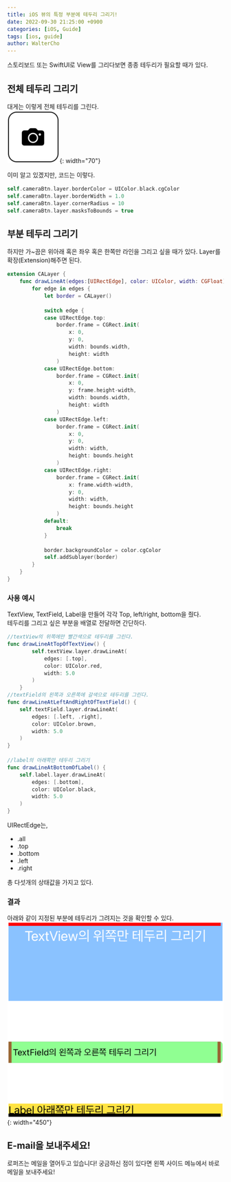 ```yaml
---
title: iOS 뷰의 특정 부분에 테두리 그리기!
date: 2022-09-30 21:25:00 +0900
categories: [iOS, Guide]
tags: [ios, guide]
author: WalterCho
---
```


스토리보드 또는 SwiftUI로 View를 그리다보면 종종 테두리가 필요할 때가 있다.

## 전체 테두리 그리기
대게는 이렇게 전체 테두리를 그린다.<br>
![round of camera](/post_img/20220930/camera_border.png){: width="70"}

이미 알고 있겠지만, 코드는 이렇다.
```swift
self.cameraBtn.layer.borderColor = UIColor.black.cgColor
self.cameraBtn.layer.borderWidth = 1.0
self.cameraBtn.layer.cornerRadius = 10
self.cameraBtn.layer.masksToBounds = true
```

## 부분 테두리 그리기
하지만 가~끔은 위아래 혹은 좌우 혹은 한쪽만 라인을 그리고 싶을 때가 있다.
Layer를 확장(Extension)해주면 된다.

```swift
extension CALayer {
    func drawLineAt(edges:[UIRectEdge], color: UIColor, width: CGFloat) {
        for edge in edges {
            let border = CALayer()
            
            switch edge {
            case UIRectEdge.top:
                border.frame = CGRect.init(
                    x: 0,
                    y: 0,
                    width: bounds.width,
                    height: width
                )
            case UIRectEdge.bottom:
                border.frame = CGRect.init(
                    x: 0,
                    y: frame.height-width,
                    width: bounds.width,
                    height: width
                )
            case UIRectEdge.left:
                border.frame = CGRect.init(
                    x: 0,
                    y: 0,
                    width: width,
                    height: bounds.height
                )
            case UIRectEdge.right:
                border.frame = CGRect.init(
                    x: frame.width-width,
                    y: 0,
                    width: width,
                    height: bounds.height
                )
            default:
                break
            }
            
            border.backgroundColor = color.cgColor
            self.addSublayer(border)
        }
    }
}
```

### 사용 예시
TextView, TextField, Label을 만들어 각각 Top, left/right, bottom을 줬다.<br>
테두리를 그리고 싶은 부분을 배열로 전달하면 간단하다.
```swift
//textView의 위쪽에만 빨간색으로 테두리를 그린다.
func drawLineAtTopOfTextView() {
        self.textView.layer.drawLineAt(
            edges: [.top],
            color: UIColor.red,
            width: 5.0
        )
    }
//textField의 왼쪽과 오른쪽에 갈색으로 테두리를 그린다.    
func drawLineAtLeftAndRightOfTextField() {
    self.textField.layer.drawLineAt(
        edges: [.left, .right],
        color: UIColor.brown,
        width: 5.0
    )
}
    
//label의 아래쪽만 테두리 그리기
func drawLineAtBottomOfLabel() {
    self.label.layer.drawLineAt(
        edges: [.bottom],
        color: UIColor.black,
        width: 5.0
    )
}
```

UIRectEdge는,
- .all
- .top
- .bottom
- .left
- .right
  
총 다섯개의 상태값을 가지고 있다.

### 결과
아래와 같이 지정된 부분에 테두리가 그려지는 것을 확인할 수 있다.
![part border](/post_img/20220930/part_border.png){: width="450"}


## E-mail을 보내주세요!
로퍼즈는 메일을 열어두고 있습니다! 궁금하신 점이 있다면 왼쪽 사이드 메뉴에서 바로 메일을 보내주세요!